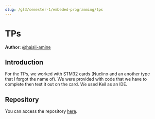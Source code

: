 ```yaml
---
slug: /gl3/semester-1/embeded-programming/tps
---
```


# TPs

**Author:** [@hajali-amine](https://github.com/hajali-amine)

## Introduction

For the TPs, we worked with STM32 cards (Nuclino and an another type that I forgot the name of). We were provided with code that we have to complete then test it out on the card. We used Keil as an IDE.

## Repository

<!-- markdownlint-disable MD059  -->

You can access the repository [here](https://github.com/hajali-amine/stm32-workshop).
